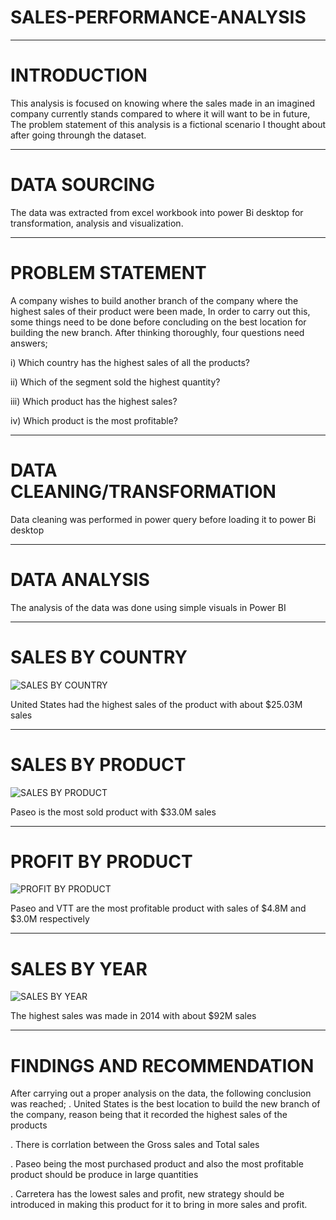 # SALES-PERFORMANCE-ANALYSIS

---

# INTRODUCTION
This analysis is focused on knowing where the sales made in an imagined company currently stands compared to where it will want to be in future, The problem statement of this analysis is a fictional scenario I thought about after going throungh the dataset.

---

# DATA SOURCING
The data was extracted from excel workbook into power Bi desktop for transformation, analysis and visualization.

---

# PROBLEM STATEMENT
A company wishes to build another branch of the company where the highest sales of their product were been made, In order to carry out this, some things need to be done before concluding on the best location for building the new branch. After thinking thoroughly, four questions need answers;

i) Which country has the highest sales of all the products?

ii) Which of the segment sold the highest quantity?

iii) Which product has the highest sales?

iv) Which product is the most profitable?

---

# DATA CLEANING/TRANSFORMATION
Data cleaning was performed in power query before loading it to power Bi desktop

---

# DATA ANALYSIS
The analysis of the data was done using simple visuals in Power BI

---
# SALES BY COUNTRY

![SALES BY COUNTRY](https://user-images.githubusercontent.com/97677904/185609070-a2cafef8-46b2-4cc6-82d3-4160cb26bed8.jpg)

United States had the highest sales of the product with about $25.03M sales

---
# SALES BY PRODUCT

![SALES BY PRODUCT](https://user-images.githubusercontent.com/97677904/185609586-628facd0-a381-4906-8bb9-32347adbca03.jpg)

Paseo is the most sold product with $33.0M sales

---

# PROFIT BY PRODUCT

![PROFIT BY PRODUCT](https://user-images.githubusercontent.com/97677904/185610086-8690333c-d869-4284-9cc0-cf08daeb46c3.jpg)

Paseo and VTT are the most profitable product with sales of $4.8M and $3.0M respectively

---

# SALES BY YEAR 

![SALES BY YEAR](https://user-images.githubusercontent.com/97677904/185610521-8073161a-d6e8-4f14-88b4-760aebdfc3fd.jpg)

The highest sales was made in 2014  with about $92M sales

---

# FINDINGS AND RECOMMENDATION

After carrying out a proper analysis on the data, the following conclusion was reached;
. United States is the best location to build the new branch of the company, reason being that it recorded the highest sales of the products

. There is corrlation between the Gross sales and Total sales

. Paseo being the most purchased product and also the most profitable product should be produce in large quantities

 . Carretera has the lowest sales and profit, new strategy should be introduced in making this product for it to bring in more sales and profit.  





